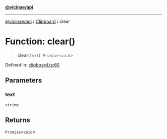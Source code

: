 [**@vicinae/api**](../../../../README.md)

***

[@vicinae/api](../../../../README.md) / [Clipboard](../README.md) / clear

# Function: clear()

> **clear**(`text`): `Promise`\<`void`\>

Defined in: [clipboard.ts:60](https://github.com/vicinaehq/vicinae/blob/c742d5fc509336339909dd669955b863f086bf4e/api/src/api/clipboard.ts#L60)

## Parameters

### text

`string`

## Returns

`Promise`\<`void`\>
